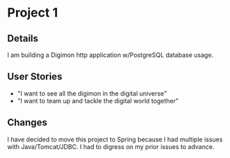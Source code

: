 # Project 1

## Details

I am building a Digimon http application w/PostgreSQL database usage.

## User Stories

- "I want to see all the digimon in the digital universe"
- "I want to team up and tackle the digital world together"

## Changes

I have decided to move this project to Spring because I had multiple issues with Java/Tomcat/JDBC.
I had to digress on my prior issues to advance.